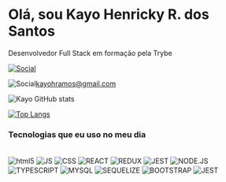 # Olá, sou Kayo Henricky R. dos Santos
Desenvolvedor Full Stack em formação pela Trybe


[![Social](https://img.shields.io/badge/LinkedIn-0077B5?style=for-the-badge&logo=linkedin&logoColor=white)](https://www.linkedin.com/in/kayohenricky/)

![Social](https://img.shields.io/badge/Gmail-D14836?style=for-the-badge&logo=gmail&logoColor=white)kayohramos@gmail.com

![Kayo GitHub stats](https://github-readme-stats.vercel.app/api?username=kayohr&show_icons=true&theme=dracula)

[![Top Langs](https://github-readme-stats.vercel.app/api/top-langs/?username=kayohr&hide_progress=true)](https://github.com/kayohr/github-readme-stats)

### Tecnologias que eu uso no meu dia
<div style="display: inline_block"><br/>
  <img align="center" alt="html5" src="https://img.shields.io/badge/HTML5-E34F26?style=for-the-badge&logo=html5&logoColor=white">

  <img align="center" alt="JS" src="https://img.shields.io/badge/JavaScript-F7DF1E?style=for-the-badge&logo=javascript&logoColor=black">

  <img align="center" alt="CSS" src="https://img.shields.io/badge/CSS-239120?&style=for-the-badge&logo=css3&logoColor=white">

  <img align="center" alt="REACT" src="https://img.shields.io/badge/React-20232A?style=for-the-badge&logo=react&logoColor=61DAFB">

  <img align="center" alt="REDUX" src="https://img.shields.io/badge/Redux-593D88?style=for-the-badge&logo=redux&logoColor=white">

  <img align="center" alt="JEST" src="https://img.shields.io/badge/Jest-323330?style=for-the-badge&logo=Jest&logoColor=white">

  <img align="center" alt="NODE.JS" src="https://img.shields.io/badge/Node.js-43853D?style=for-the-badge&logo=node.js&logoColor=white">

  <img align="center" alt="TYPESCRIPT" src="https://img.shields.io/badge/JavaScript-323330?style=for-the-badge&logo=javascript&logoColor=F7DF1E">

  <img align="center" alt="MYSQL" src="https://img.shields.io/badge/MySQL-00000F?style=for-the-badge&logo=mysql&logoColor=white">

  <img align="center" alt="SEQUELIZE" src="https://img.shields.io/badge/sequelize-323330?style=for-the-badge&logo=sequelize&logoColor=blue">
  
  <img align="center" alt="BOOTSTRAP" src="https://img.shields.io/badge/Bootstrap-563D7C?style=for-the-badge&logo=bootstrap&logoColor=white">
  
  <img align="center" alt="JEST" src="https://img.shields.io/badge/Jest-323330?style=for-the-badge&logo=Jest&logoColor=white">


</div>
